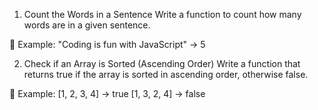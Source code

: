 1. Count the Words in a Sentence
Write a function to count how many words are in a given sentence.

📝 Example:
"Coding is fun with JavaScript" → 5

2. Check if an Array is Sorted (Ascending Order)
Write a function that returns true if the array is sorted in ascending order, otherwise false.

📝 Example:
[1, 2, 3, 4] → true
[1, 3, 2, 4] → false

